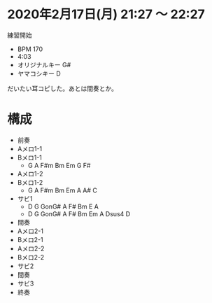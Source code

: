 # 2020年2月17日(月) 21:27 ～ 22:27

練習開始

- BPM 170
- 4:03
- オリジナルキー G#
- ヤマコシキー D

だいたい耳コピした。あとは間奏とか。


# 構成

- 前奏
- Aメロ1-1
- Bメロ1-1
  - G A F#m Bm Em G F#
- Aメロ1-2
- Bメロ1-2
  - G A F#m Bm Em A A# C
- サビ1
  - D G GonG# A F# Bm E A  
  - D G GonG# A F# Bm Em A Dsus4 D  
- 間奏
- Aメロ2-1
- Bメロ2-1
- Aメロ2-2
- Bメロ2-2
- サビ2
- 間奏
- サビ3
- 終奏
